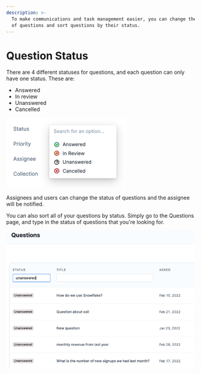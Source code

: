 ```yaml
---
description: >-
  To make communications and task management easier, you can change the status
  of questions and sort questions by their status.
---
```


# Question Status

There are 4 different statuses for questions, and each question can only have one status. These are:

* Answered
* In review
* Unanswered&#x20;
* Cancelled&#x20;

![](<../.gitbook/assets/Screen Shot 2022-04-07 at 4.15.29 PM (1).png>)

Assignees and users can change the status of questions and the assignee will be notified.&#x20;

You can also sort all of your questions by status. Simply go to the Questions page, and type in the status of questions that you're looking for.&#x20;

![](<../.gitbook/assets/Screen Shot 2022-04-07 at 4.16.08 PM.png>)
